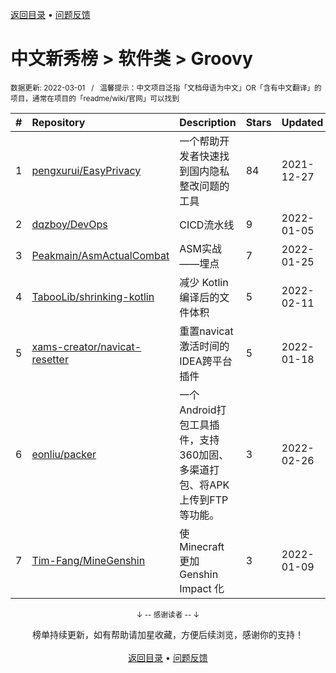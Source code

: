 <a href="https://gitee.com/GrowingGit/GitHub-Chinese-Top-Charts#github中文排行榜">返回目录</a> • <a href="/content/docs/feedback.md">问题反馈</a>

# 中文新秀榜 > 软件类 > Groovy
<sub>数据更新: 2022-03-01&nbsp;&nbsp;&nbsp;/&nbsp;&nbsp;&nbsp;温馨提示：中文项目泛指「文档母语为中文」OR「含有中文翻译」的项目，通常在项目的「readme/wiki/官网」可以找到</sub>

|#|Repository|Description|Stars|Updated|Created|
|:-|:-|:-|:-|:-|:-|
|1|[pengxurui/EasyPrivacy](https://github.com/pengxurui/EasyPrivacy)|一个帮助开发者快速找到国内隐私整改问题的工具|84|2021-12-27|2021-10-25|
|2|[dqzboy/DevOps](https://github.com/dqzboy/DevOps)|CICD流水线|9|2022-01-05|2021-12-02|
|3|[Peakmain/AsmActualCombat](https://github.com/Peakmain/AsmActualCombat)|ASM实战——埋点|7|2022-01-25|2021-06-15|
|4|[TabooLib/shrinking-kotlin](https://github.com/TabooLib/shrinking-kotlin)|减少 Kotlin 编译后的文件体积|5|2022-02-11|2022-01-27|
|5|[xams-creator/navicat-resetter](https://github.com/xams-creator/navicat-resetter)|重置navicat激活时间的IDEA跨平台插件 |5|2022-01-18|2021-12-23|
|6|[eonliu/packer](https://github.com/eonliu/packer)|一个Android打包工具插件，支持360加固、多渠道打包、将APK上传到FTP等功能。|3|2022-02-26|2022-01-24|
|7|[Tim-Fang/MineGenshin](https://github.com/Tim-Fang/MineGenshin)|使 Minecraft 更加 Genshin Impact 化|3|2022-01-09|2022-01-07|

<div align="center">
    <p><sub>↓ -- 感谢读者 -- ↓</sub></p>
    榜单持续更新，如有帮助请加星收藏，方便后续浏览，感谢你的支持！
</div>

<br/>

<div align="center"><a href="https://gitee.com/GrowingGit/GitHub-Chinese-Top-Charts#github中文排行榜">返回目录</a> • <a href="/content/docs/feedback.md">问题反馈</a></div>
